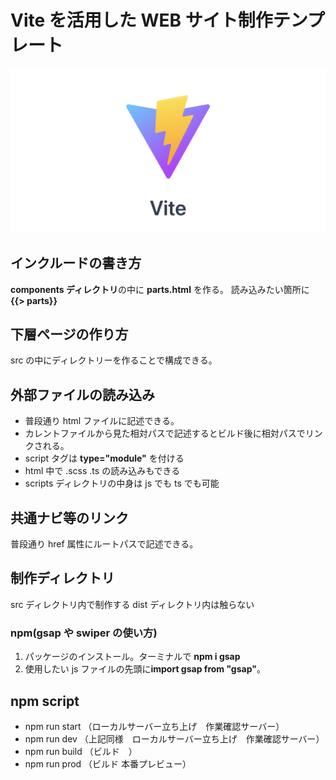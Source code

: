 # Vite を活用した WEB サイト制作テンプレート

![viteロゴ](./src/images/vite.png)

## インクルードの書き方

**components ディレクトリ**の中に **parts.html** を作る。
読み込みたい箇所に **{{> parts}}**

## 下層ページの作り方

src の中にディレクトリーを作ることで構成できる。

## 外部ファイルの読み込み

- 普段通り html ファイルに記述できる。
- カレントファイルから見た相対パスで記述するとビルド後に相対パスでリンクされる。
- script タグは **type="module"** を付ける
- html 中で .scss .ts の読み込みもできる
- scripts ディレクトリの中身は js でも ts でも可能

## 共通ナビ等のリンク

普段通り href 属性にルートパスで記述できる。

## 制作ディレクトリ

src ディレクトリ内で制作する
dist ディレクトリ内は触らない

### npm(gsap や swiper の使い方)

1. パッケージのインストール。ターミナルで **npm i gsap**
2. 使用したい js ファイルの先頭に**import gsap from "gsap"**。

## npm script

- npm run start （ローカルサーバー立ち上げ　作業確認サーバー）
- npm run dev （上記同様　ローカルサーバー立ち上げ　作業確認サーバー）
- npm run build （ビルド　）
- npm run prod （ビルド 本番プレビュー）
